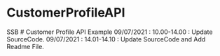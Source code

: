 # CustomerProfileAPI

SSB # Customer Profile API Example
09/07/2021 : 10.00-14.00 : Update SourceCode.
09/07/2021 : 14.01-14.10 : Update SourceCode and Add Readme File.
